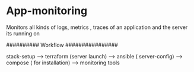 # App-monitoring
Monitors all kinds of logs, metrics , traces  of an application and the server its running on


########## Workflow ################

stack-setup --> terraform (server launch) --> ansible ( server-config) --> compose ( for installation) --> monitoring tools